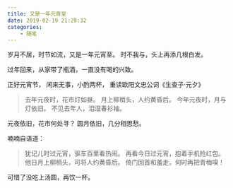 ```yaml
---
title: 又是一年元宵至
date: 2019-02-19 21:28:32
categories:
    - 随笔
---
```


岁月不居，时节如流，又是一年元宵至。
时不我与，头上再添几根白发。

过年回来，从家带了瓶酒，一直没有喝的兴致。

正好元宵节，
闲来无事，小酌两杯，
重读欧阳文忠公词《生查子·元夕》

>去年元夜时，花市灯如昼。
月上柳梢头，人约黄昏后。
今年元夜时，月与灯依旧。
不见去年人，泪湿春衫袖。

元夜依旧，花市何处寻？
圆月依旧，几分相思愁。

喃喃自语道：
>犹记儿时过元宵，驱车百里看热闹。
再看今日过元宵，抱着手机抢红包。
他日月上柳梢头，可将人约黄昏后。
倚门回首和羞走，何时再把青梅嗅！

可惜了没吃上汤圆，再饮一杯。
